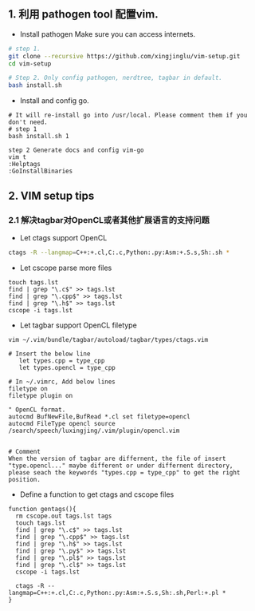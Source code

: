 
## 1. 利用 pathogen tool 配置vim.

- Install  pathogen
Make sure you can access  internets.
```bash
# step 1.
git clone --recursive https://github.com/xingjinglu/vim-setup.git
cd vim-setup

# Step 2. Only config pathogen, nerdtree, tagbar in default.
bash install.sh 
```


- Install and config go.
```
# It will re-install go into /usr/local. Please comment them if you don't need.
# step 1
bash install.sh 1

step 2 Generate docs and config vim-go
vim t
:Helptags
:GoInstallBinaries
```

## 2. VIM setup tips   
### 2.1 解决tagbar对OpenCL或者其他扩展语言的支持问题    
- Let ctags support OpenCL  
```bash 
ctags -R --langmap=C++:+.cl,C:.c,Python:.py:Asm:+.S.s,Sh:.sh *
```

- Let cscope parse more files    
```
touch tags.lst
find | grep "\.c$" >> tags.lst
find | grep "\.cpp$" >> tags.lst	
find | grep "\.h$" >> tags.lst
cscope -i tags.lst
```

- Let tagbar support OpenCL filetype  
```
vim ~/.vim/bundle/tagbar/autoload/tagbar/types/ctags.vim  

# Insert the below line
   let types.cpp = type_cpp                                                    
   let types.opencl = type_cpp
   
# In ~/.vimrc, Add below lines
filetype on                                                                     
filetype plugin on

" OpenCL format.                                                                
autocmd BufNewFile,BufRead *.cl set filetype=opencl                             
autocmd FileType opencl source /search/speech/luxingjing/.vim/plugin/opencl.vim


# Comment
When the version of tagbar are differnent, the file of insert "type.opencl..." maybe different or under differnent directory,
please seach the keywords "types.cpp = type_cpp" to get the right position. 
```

- Define a function to get ctags and cscope files  
```
function gentags(){
  rm cscope.out tags.lst tags 
  touch tags.lst                                                                
  find | grep "\.c$" >> tags.lst                                                
  find | grep "\.cpp$" >> tags.lst                                              
  find | grep "\.h$" >> tags.lst                                                
  find | grep "\.py$" >> tags.lst                                               
  find | grep "\.pl$" >> tags.lst                                               
  find | grep "\.cl$" >> tags.lst                                               
  cscope -i tags.lst                                                            
                                                                                
  ctags -R --langmap=C++:+.cl,C:.c,Python:.py:Asm:+.S.s,Sh:.sh,Perl:+.pl *      
}                              
```















